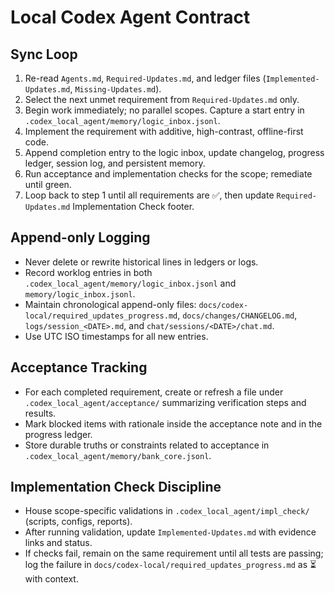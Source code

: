 # Local Codex Agent Contract

## Sync Loop
1. Re-read `Agents.md`, `Required-Updates.md`, and ledger files (`Implemented-Updates.md`, `Missing-Updates.md`).
2. Select the next unmet requirement from `Required-Updates.md` only.
3. Begin work immediately; no parallel scopes. Capture a start entry in `.codex_local_agent/memory/logic_inbox.jsonl`.
4. Implement the requirement with additive, high-contrast, offline-first code.
5. Append completion entry to the logic inbox, update changelog, progress ledger, session log, and persistent memory.
6. Run acceptance and implementation checks for the scope; remediate until green.
7. Loop back to step 1 until all requirements are ✅, then update `Required-Updates.md` Implementation Check footer.

## Append-only Logging
- Never delete or rewrite historical lines in ledgers or logs.
- Record worklog entries in both `.codex_local_agent/memory/logic_inbox.jsonl` and `memory/logic_inbox.jsonl`.
- Maintain chronological append-only files: `docs/codex-local/required_updates_progress.md`, `docs/changes/CHANGELOG.md`, `logs/session_<DATE>.md`, and `chat/sessions/<DATE>/chat.md`.
- Use UTC ISO timestamps for all new entries.

## Acceptance Tracking
- For each completed requirement, create or refresh a file under `.codex_local_agent/acceptance/` summarizing verification steps and results.
- Mark blocked items with rationale inside the acceptance note and in the progress ledger.
- Store durable truths or constraints related to acceptance in `.codex_local_agent/memory/bank_core.jsonl`.

## Implementation Check Discipline
- House scope-specific validations in `.codex_local_agent/impl_check/` (scripts, configs, reports).
- After running validation, update `Implemented-Updates.md` with evidence links and status.
- If checks fail, remain on the same requirement until all tests are passing; log the failure in `docs/codex-local/required_updates_progress.md` as ⏳ with context.
